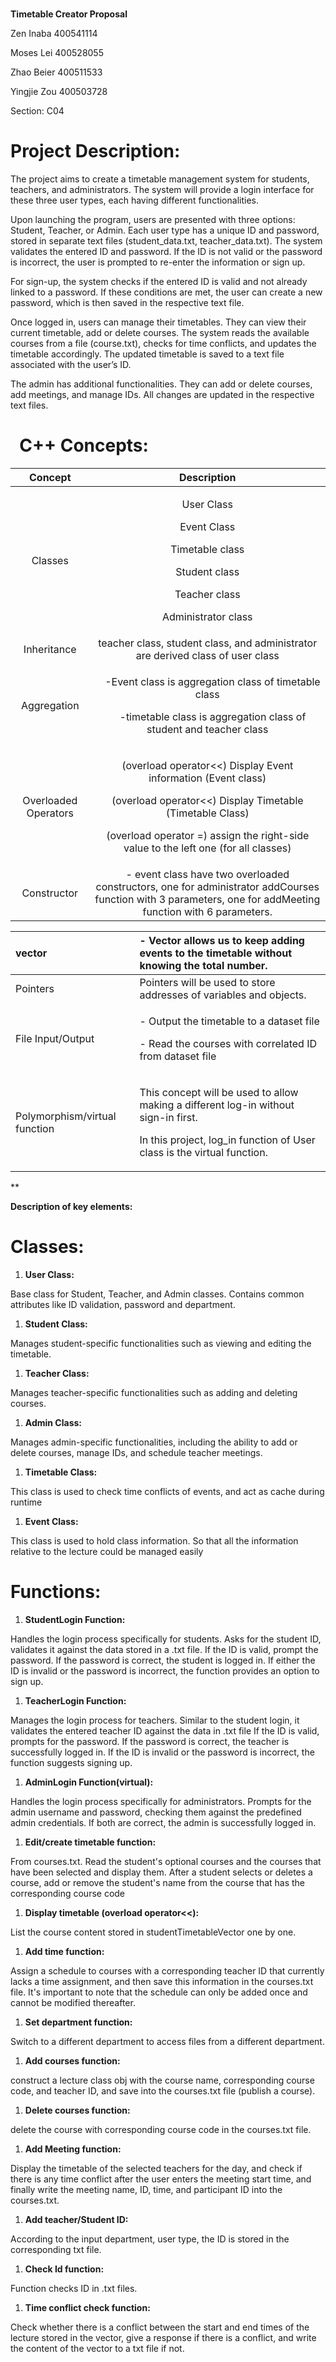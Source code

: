 #
#
#
#
#
#



**Timetable Creator Proposal** 

Zen Inaba 400541114

Moses Lei 400528055

Zhao Beier 400511533

Yingjie Zou 400503728

Section: C04
#








# Project Description:
The project aims to create a timetable management system for students, teachers, and administrators. The system will provide a login interface for these three user types, each having different functionalities.

Upon launching the program, users are presented with three options: Student, Teacher, or Admin. Each user type has a unique ID and password, stored in separate text files (student\_data.txt, teacher\_data.txt). The system validates the entered ID and password. If the ID is not valid or the password is incorrect, the user is prompted to re-enter the information or sign up.

For sign-up, the system checks if the entered ID is valid and not already linked to a password. If these conditions are met, the user can create a new password, which is then saved in the respective text file.

Once logged in, users can manage their timetables. They can view their current timetable, add or delete courses. The system reads the available courses from a file (course.txt), checks for time conflicts, and updates the timetable accordingly. The updated timetable is saved to a text file associated with the user’s ID.

The admin has additional functionalities. They can add or delete courses, add meetings, and manage IDs. All changes are updated in the respective text files.
#

# ` `C++ Concepts:

|Concept|Description|
| :-: | :-: |
|Classes|<p>User Class</p><p>Event Class</p><p>Timetable class</p><p>Student class</p><p>Teacher class</p><p>Administrator class</p>|
|Inheritance|teacher class, student class, and administrator are derived class of user class|
|Aggregation|<p>`  `-Event class is aggregation class of timetable class</p><p>`  `-timetable class is aggregation class of student and teacher class</p>|
|Overloaded Operators |<p>(overload operator<<) Display Event information (Event class)</p><p>(overload operator<<) Display Timetable (Timetable Class)</p><p>(overload operator =) assign the right-side value to the left one (for all classes)</p>|
|Constructor|- event class have two overloaded constructors, one for administrator addCourses function with 3 parameters, one for addMeeting function with 6 parameters.|


|vector|- Vector allows us to keep adding events to the timetable without knowing the total number. |
| :- | :- |
|Pointers|Pointers will be used to store addresses of variables and objects.|
|<p>File Input/Output</p><p></p>|<p>- Output the timetable to a dataset file</p><p>- Read the courses with correlated ID from dataset file</p>|
|Polymorphism/virtual function|<p>This concept will be used to allow making a different log-in without sign-in first.</p><p>In this project, log\_in function of User class is the virtual function. </p>|
** 

**Description of key elements:**
# Classes:
1. **User Class:**

Base class for Student, Teacher, and Admin classes. Contains common attributes like ID validation, password and department.

1. **Student Class:**

Manages student-specific functionalities such as viewing and editing the timetable.  

1. **Teacher Class:**

Manages teacher-specific functionalities such as adding and deleting courses.  

1. **Admin Class:**

Manages admin-specific functionalities, including the ability to add or delete courses, manage IDs, and schedule teacher meetings.

1. **Timetable Class:**

This class is used to check time conflicts of events, and act as cache during runtime

1. **Event Class:**

This class is used to hold class information. So that all the information relative to the lecture could be managed easily

# Functions:
1. **StudentLogin Function:**

Handles the login process specifically for students. Asks for the student ID, validates it against the data stored in a .txt file. If the ID is valid, prompt the password. If the password is correct, the student is logged in. If either the ID is invalid or the password is incorrect, the function provides an option to sign up.



1. **TeacherLogin Function:**

Manages the login process for teachers. Similar to the student login, it validates the entered teacher ID against the data in .txt file If the ID is valid, prompts for the password. If the password is correct, the teacher is successfully logged in. If the ID is invalid or the password is incorrect, the function suggests signing up. 

1. **AdminLogin Function(virtual):**

Handles the login process specifically for administrators. Prompts for the admin username and password, checking them against the predefined admin credentials. If both are correct, the admin is successfully logged in.



1. **Edit/create timetable function:**

From courses.txt. Read the student's optional courses and the courses that have been selected and display them. After a student selects or deletes a course, add or remove the student's name from the course that has the corresponding course code

1. **Display timetable (overload operator<<):**

List the course content stored in studentTimetableVector one by one.

1. **Add time function:**

Assign a schedule to courses with a corresponding teacher ID that currently lacks a time assignment, and then save this information in the courses.txt file. It's important to note that the schedule can only be added once and cannot be modified thereafter.

1. **Set department function:**

Switch to a different department to access files from a different department.

1. **Add courses function:**

construct a lecture class obj with the course name, corresponding course code, and teacher ID, and save into the courses.txt file (publish a course).

1. **Delete courses function:**

delete the course with corresponding course code in the courses.txt file.

1. **Add Meeting function:**

Display the timetable of the selected teachers for the day, and check if there is any time conflict after the user enters the meeting start time, and finally write the meeting name, ID, time, and participant ID into the courses.txt.

1. **Add teacher/Student ID:**

According to the input department, user type, the ID is stored in the corresponding txt file.

1. **Check Id function:**

Function checks ID in .txt files. 

1. **Time conflict check function:**

Check whether there is a conflict between the start and end times of the lecture stored in the vector, give a response if there is a conflict, and write the content of the vector to a txt file if not.



